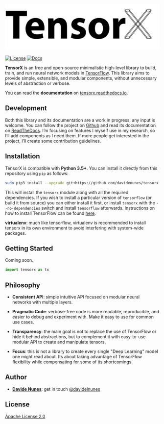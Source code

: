 ![tensorx](tensorx.png?raw=true "TensorX")
-----------------
[![License](https://img.shields.io/badge/license-Apache%202.0-blue.svg)](http://www.apache.org/licenses/LICENSE-2.0.html)
[![Docs](https://readthedocs.org/projects/tensorx/badge/?version=latest)](http://tensorx.readthedocs.io/en/latest/?badge=latest)


**TensorX** is an free and open-source minimalistic high-level library to build, train, and run neural network models in [TensorFlow](https://github.com/tensorflow/tensorflow). 
This library aims to provide simple, extensible, and modular components, without unnecessary levels of abstraction or verbose.

You can read the **documentation** on [tensorx.readthedocs.io](http://tensorx.readthedocs.io/en/latest/?badge=latest).

## Development

Both this library and its documentation are a work in progress, any input is welcome. 
You can follow the project on [Github](https://github.com/davidenunes/tensorx) and read its 
documentation on [ReadTheDocs](http://tensorx.readthedocs.io/en/latest/?badge=latest). I’m focusing 
on features I myself use in my research, so I’ll add components as I need them. 
If more people get interested in the project, I’ll create some contribution guidelines.


## Installation
TensorX is compatible with **Python 3.5+**. You can install it directly from this repository using `pip` as follows:

``` bash
sudo pip3 install --upgrade git+https://github.com/davidenunes/tensorx.git
```

This will install the `tensorx` module along with all the required dependencies. If you wish to install a particular version of
`tensorflow` (or build it from source) you can either install it first, or install `tensorx` with the ``--no-dependencies``
switch and install `tensorflow` afterwards. Instructions on how to install TensorFlow
can be found [here](<https://www.tensorflow.org/install/>).

**virtualenv**: much like tensorflow, virtualenv is recommended to install tensorx in its own environment to avoid interfering with system-wide packages.

## Getting Started
Coming soon.
```python 
import tensorx as tx
```

## Philosophy

* **Consistent API**: simple intuitive API focused on modular neural networks with multiple layers. 

* **Pragmatic Code**: verbose-free code is more readable, reproducible,
  and easier to debug and experiment with. Make it easy to use for
  common use cases.

* **Transparency**: the main goal is not to replace the use of
  TensorFlow or hide it behind abstractions, but to complement it with
  easy-to-use modular API to create and manipulate tensors.  

* **Focus**: this is not a library to create every single "Deep
  Learning" model one might read about. Its about taking advantage of
  TensorFlow flexibility while compensating for some of its
  shortcomings.

## Author
* **[Davide Nunes](https://github.com/davidenunes)**: get in touch [@davidelnunes](https://twitter.com/davidelnunes)

## License

[Apache License 2.0](LICENSE)



